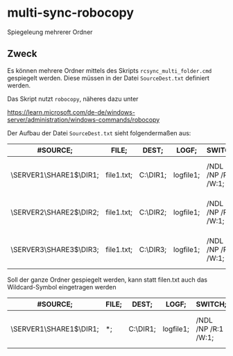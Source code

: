 # multi-sync-robocopy
Spiegeleung mehrerer Ordner

## Zweck
Es können mehrere Ordner mittels des Skripts `rcsync_multi_folder.cmd` gespiegelt werden. Diese müssen in der Datei `SourceDest.txt` definiert werden.

Das Skript nutzt `robocopy`, näheres dazu unter

https://learn.microsoft.com/de-de/windows-server/administration/windows-commands/robocopy

Der Aufbau der Datei `SourceDest.txt` sieht folgendermaßen aus:

|#SOURCE;|FILE;|DEST;|LOGF;|SWITCH;|MSG|
|--------|-----|-----|-----|-------|---|
|\\SERVER1\SHARE1$\DIR1;|file1.txt;|C:\DIR1;|logfile1;|/NDL /NP /R:1 /W:1;|kopiere ersten Ordner ...|
|\\SERVER2\SHARE2$\DIR2;|file1.txt;|C:\DIR2;|logfile1;|/NDL /NP /R:1 /W:1;|kopiere zweiten Ordner ...|
|\\SERVER3\SHARE3$\DIR3;|file1.txt;|C:\DIR3;|logfile1;|/NDL /NP /R:1 /W:1;|kopiere dritten Ordner ...|

Soll der ganze Ordner gespiegelt werden, kann statt filen.txt auch das Wildcard-Symbol eingetragen werden

|#SOURCE;|FILE;|DEST;|LOGF;|SWITCH;|MSG|
|--------|-----|-----|-----|-------|---|
|\\SERVER1\SHARE1$\DIR1;|*;|C:\DIR1;|logfile1;|/NDL /NP /R:1 /W:1;|kopiere ersten Ordner ...|
